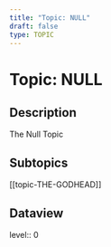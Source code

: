 ```yaml
---
title: "Topic: NULL"
draft: false
type: TOPIC
---
```

# Topic: NULL

## Description
The Null Topic

## Subtopics
[[topic-THE-GODHEAD]]

## Dataview
level:: 0
